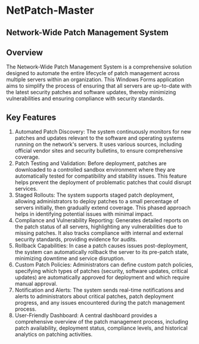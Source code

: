 # NetPatch-Master
## Network-Wide Patch Management System

## Overview 
The Network-Wide Patch Management System is a comprehensive solution designed to automate the entire lifecycle of patch management across multiple servers within an organization. This Windows Forms application aims to simplify the process of ensuring that all servers are up-to-date with the latest security patches and software updates, thereby minimizing vulnerabilities and ensuring compliance with security standards. 
 
## Key Features 
1. Automated Patch Discovery: The system continuously monitors for new patches and updates relevant to the software and operating systems running on the network's servers. It uses various sources, including official vendor sites and security bulletins, to ensure comprehensive coverage. 
2. Patch Testing and Validation: Before deployment, patches are downloaded to a controlled sandbox environment where they are automatically tested for compatibility and stability issues. This feature helps prevent the deployment of problematic patches that could disrupt services. 
3. Staged Rollouts: The system supports staged patch deployment, allowing administrators to deploy patches to a small percentage of servers initially, then gradually extend coverage. This phased approach helps in identifying potential issues with minimal impact. 
4. Compliance and Vulnerability Reporting: Generates detailed reports on the patch status of all servers, highlighting any vulnerabilities due to missing patches. It also tracks compliance with internal and external security standards, providing evidence for audits. 
5. Rollback Capabilities: In case a patch causes issues post-deployment, the system can automatically rollback the server to its pre-patch state, minimizing downtime and service disruption. 
6. Custom Patch Policies: Administrators can define custom patch policies, specifying which types of patches (security, software updates, critical updates) are automatically approved for deployment and which require manual approval. 
7. Notification and Alerts: The system sends real-time notifications and alerts to administrators about critical patches, patch deployment progress, and any issues encountered during the patch management process. 
8. User-Friendly Dashboard: A central dashboard provides a comprehensive overview of the patch management process, including patch availability, deployment status, compliance levels, and historical analytics on patching activities.

